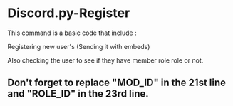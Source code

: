 # Discord.py-Register
This command is a basic code that include :

Registering new user's (Sending it with embeds)

Also checking the user to see if they have member role role or not.

## Don't forget to replace "MOD_ID" in the 21st line and "ROLE_ID" in the 23rd line.

